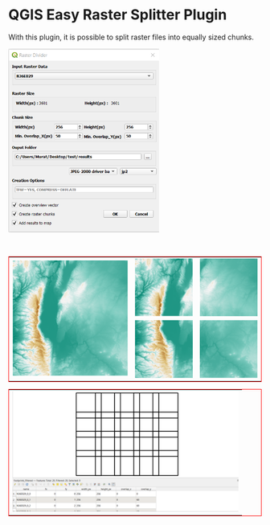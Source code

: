 # QGIS Easy Raster Splitter Plugin

With this plugin, it is possible to split raster files into equally sized chunks.
<br/>

<p align="left">
  <img width="300" src="../images/gui_.PNG">
</p>
<br/>


<table style="border-collapse: collapse; border:1px solid red;" cellpadding="0" cellspacing="0" >
  <tr>
    <td rowspan="2"><img width="450" src="../images/raster.PNG"></td>
    <td><img width="225" src="../images/raster_chunk_1.PNG"></td>    
    <td><img width="225" src="../images/raster_chunk_2.PNG"></td>
  </tr>
  <tr>
    <td><img width="225" src="../images/raster_chunk_3.PNG"></td>
    <td><img width="225" src="../images/raster_chunk_4.PNG"></td>
  </tr>  
  
</table>

<table style="border-collapse: collapse; border:1px solid red;" cellpadding="0" cellspacing="0" >
  <tr>
    <td><img width="450" src="../images/overview.PNG"></td>
  </tr>  
</table>
